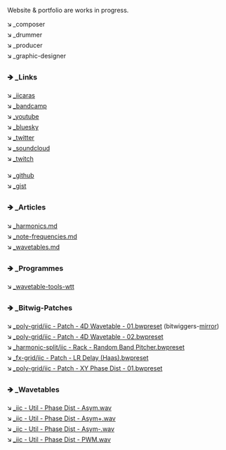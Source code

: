Website & portfolio are works in progress. 

🡮 \_composer<br>
🡮 \_drummer<br>
🡮 \_producer<br>
🡮 \_graphic-designer

### 🡺 \_Links

🡮 [\_iicaras](iicaras.github.io)<br>
🡮 [\_bandcamp](https://iicaras.bandcamp.com/)<br>
🡮 [\_youtube](https://www.youtube.com/@iicaras)<br>
🡮 [\_bluesky](https://bsky.app/profile/iicaras.bsky.social)<br>
🡮 [\_twitter](https://x.com/_iicaras)<br>
🡮 [\_soundcloud](https://soundcloud.com/iicaras)<br>
🡮 [\_twitch](https://www.twitch.tv/iicarasart)<br>

🡮 [\_github](https://github.com/iicaras)<br>
🡮 [\_gist](https://gist.github.com/iicaras)<br>

### 🡺 \_Articles

🡮 [\_harmonics.md](https://gist.github.com/iicaras/9acfe1b65d2f3555211deeb3eec95e1b)<br>
🡮 [\_note-frequencies.md](https://gist.github.com/iicaras/430ba2f6bd7b1f250fe8664a3cbef987)<br>
🡮 [\_wavetables.md](https://gist.github.com/iicaras/f63dc9fcc3f9a83ccaf2de3fbc9fbb5a)<br>

### 🡺 \_Programmes

🡮 [\_wavetable-tools-wtt](https://github.com/iicaras/Wavetable-Tools-WTT)

### 🡺 \_Bitwig-Patches

🡮 [\_poly-grid/iic - Patch - 4D Wavetable - 01.bwpreset](/files/presets/poly-grid/iic%20-%20Patch%20-%204D%20Wavetable%20-%2001.bwpreset) (bitwiggers-[mirror](https://bitwiggers.com/presets/f23b37dd-bac0-4bee-b30e-26c72692044b/))<br>
🡮 [\_poly-grid/iic - Patch - 4D Wavetable - 02.bwpreset](/files/presets/poly-grid/iic%20-%20Patch%20-%204D%20Wavetable%20-%2002.bwpreset)<br>
🡮 [\_harmonic-split/iic - Rack - Random Band Pitcher.bwpreset](files/presets/harmonic-split/iic%20-%20Rack%20-%20Random%20Band%20Pitcher.bwpreset)<br>
🡮 [\_fx-grid/iic - Patch - LR Delay (Haas).bwpreset](files/presets/fx-grid/iic%20-%20Patch%20-%20LR%20Delay%20(Haas).bwpreset)<br>
🡮 [\_poly-grid/iic - Patch - XY Phase Dist - 01.bwpreset](files/presets/poly-grid/iic%20-%20Patch%20-%20XY%20Phase%20Dist%20-%2001.bwpreset)<br>

### 🡺 \_Wavetables
🡮 [\_iic - Util - Phase Dist - Asym.wav](/files/wavetables/iic%20-%20Util%20-%20Phase%20Dist%20-%20Asym.wav)<br>
🡮 [\_iic - Util - Phase Dist - Asym+.wav](/files/wavetables/iic%20-%20Util%20-%20Phase%20Dist%20-%20Asym%2B.wav)<br>
🡮 [\_iic - Util - Phase Dist - Asym-.wav](/files/wavetables/iic%20-%20Util%20-%20Phase%20Dist%20-%20Asym-.wav)<br>
🡮 [\_iic - Util - Phase Dist - PWM.wav](/files/wavetables/iic%20-%20Util%20-%20Phase%20Dist%20-%20PWM.wav)<br>